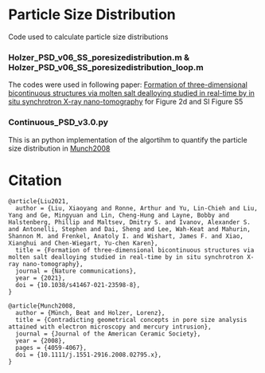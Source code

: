 # Particle Size Distribution
Code used to calculate particle size distributions

### Holzer_PSD_v06_SS_poresizedistribution.m & Holzer_PSD_v06_SS_poresizedistribution_loop.m

The codes were used in following paper:
[Formation of three-dimensional bicontinuous structures via molten salt dealloying studied in real-time by in situ synchrotron X-ray nano-tomography](https://www.stonybrook.edu/commcms/chen-wiegart/publications/_PDFs/2021_Liu_Nature%20communication_Formation.pdf)
for Figure 2d and SI Figure S5

### Continuous_PSD_v3.0.py
This is an python implementation of the algortihm to quantify the particle size distribution in
[Munch2008](https://ceramics.onlinelibrary.wiley.com/doi/full/10.1111/j.1551-2916.2008.02736.x?casa_token=TYyvOOXVx4MAAAAA%3AoOuQ-1rOK-L8ide7WDUdH7Ct7K457KaeuwS0ESzdxZut4ulcatdEZem1i-HE3_M5U-9SNjLrtXlmK6iX)




# Citation
```
@article{Liu2021,
  author = {Liu, Xiaoyang and Ronne, Arthur and Yu, Lin-Chieh and Liu, Yang and Ge, Mingyuan and Lin, Cheng-Hung and Layne, Bobby and Halstenberg, Phillip and Maltsev, Dmitry S. and Ivanov, Alexander S. and Antonelli, Stephen and Dai, Sheng and Lee, Wah-Keat and Mahurin, Shannon M. and Frenkel, Anatoly I. and Wishart, James F. and Xiao, Xianghui and Chen-Wiegart, Yu-chen Karen},
  title = {Formation of three-dimensional bicontinuous structures via molten salt dealloying studied in real-time by in situ synchrotron X-ray nano-tomography},
  journal = {Nature communications},
  year = {2021},
  doi = {10.1038/s41467-021-23598-8},
}

@article{Munch2008,
  author = {Münch, Beat and Holzer, Lorenz},
  title = {Contradicting geometrical concepts in pore size analysis attained with electron microscopy and mercury intrusion},
  journal = {Journal of the American Ceramic Society},
  year = {2008},
  pages = {4059-4067},
  doi = {10.1111/j.1551-2916.2008.02795.x},
}
